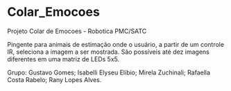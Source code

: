 # Colar_Emocoes
Projeto Colar de Emocoes - Robotica PMC/SATC

Pingente para animais de estimação onde o usuário, a partir de um controle IR, seleciona a imagem a ser mostrada. São possíveis até dez imagens diferentes em uma matriz de LEDs 5x5.

Grupo: Gustavo Gomes; Isabelli Elyseu Elibio; Mirela Zuchinali; Rafaella Costa Rabelo; Rany Lopes Alves.
